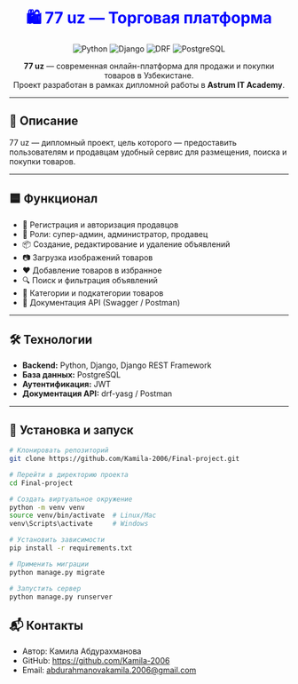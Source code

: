 <h1 align="center" style="color:blue;">
  🛍️ 77 uz — Торговая платформа
</h1>

<p align="center">
  <img src="https://img.shields.io/badge/Python-3.11-blue" alt="Python">
  <img src="https://img.shields.io/badge/Django-5.0-blue" alt="Django">
  <img src="https://img.shields.io/badge/DRF-3.15-blue" alt="DRF">
  <img src="https://img.shields.io/badge/PostgreSQL-15-blue" alt="PostgreSQL">
</p>

<p align="center">
  <b>77 uz</b> — современная онлайн-платформа для продажи и покупки товаров в Узбекистане.<br>
  Проект разработан в рамках дипломной работы в <b>Astrum IT Academy</b>.
</p>

---

## 📘 Описание
77 uz — дипломный проект, цель которого — предоставить пользователям и продавцам удобный сервис для размещения, поиска и покупки товаров.

---

## 🟦 Функционал
- 👤 Регистрация и авторизация продавцов
- 👑 Роли: супер-админ, администратор, продавец
- 📦 Создание, редактирование и удаление объявлений
- 📷 Загрузка изображений товаров
- ❤️ Добавление товаров в избранное
- 🔍 Поиск и фильтрация объявлений
- 📂 Категории и подкатегории товаров
- 📜 Документация API (Swagger / Postman)

---

## 🛠️ Технологии
- **Backend:** Python, Django, Django REST Framework
- **База данных:** PostgreSQL
- **Аутентификация:** JWT
- **Документация API:** drf-yasg / Postman

---

## 🚀 Установка и запуск
```bash
# Клонировать репозиторий
git clone https://github.com/Kamila-2006/Final-project.git

# Перейти в директорию проекта
cd Final-project

# Создать виртуальное окружение
python -m venv venv
source venv/bin/activate  # Linux/Mac
venv\Scripts\activate     # Windows

# Установить зависимости
pip install -r requirements.txt

# Применить миграции
python manage.py migrate

# Запустить сервер
python manage.py runserver

```
## 📬 Контакты
- Автор: Камила Абдурахманова  
- GitHub: https://github.com/Kamila-2006
- Email: abdurahmanovakamila.2006@gmail.com
